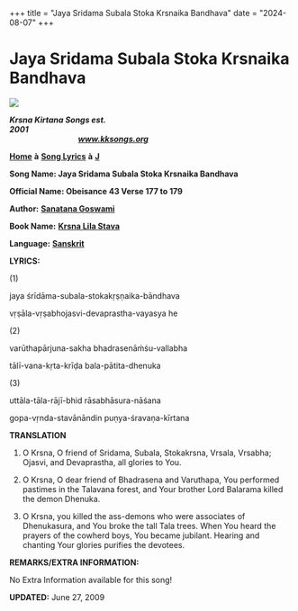 +++
title = "Jaya Sridama Subala Stoka Krsnaika Bandhava"
date = "2024-08-07"
+++

# Jaya Sridama Subala Stoka Krsnaika Bandhava
**[![](http://kksongs.org/image_files/image002.jpg)](http://kksongs.org/)**

**_Krsna Kirtana Songs est. 2001_**                                                                                                                                                      **_www.kksongs.org_**

**[Home](http://kksongs.org/)** **à** **[Song Lyrics](http://kksongs.org/lyrics.html)** **à** **[J](http://kksongs.org/songs/song_j.html)**

**Song Name: Jaya Sridama Subala Stoka Krsnaika Bandhava**

**Official Name: Obeisance 43 Verse 177 to 179**

**Author:** [**Sanatana Goswami**](http://kksongs.org/authors/list/sanatana_g.html)

**Book Name:** [**Krsna Lila Stava**](http://kksongs.org/authors/krsnalilastava.html)

**Language:** [**Sanskrit**](http://kksongs.org/language/list/sanskrit.html)

**LYRICS:**

(1)

jaya śrīdāma-subala-stokakṛṣṇaika-bāndhava

vṛṣāla-vṛṣabhojasvi-devaprastha-vayasya he

(2)

varūthapārjuna-sakha bhadrasenāḿśu-vallabha

tālī-vana-kṛta-krīḍa bala-pātita-dhenuka

(3)

uttāla-tāla-rājī-bhid rāsabhāsura-nāśana

gopa-vṛnda-stavānāndin puṇya-śravaṇa-kīrtana

**TRANSLATION**

1) O Krsna, O friend of Sridama, Subala, Stokakrsna, Vrsala, Vrsabha; Ojasvi, and Devaprastha, all glories to You.

2) O Krsna, O dear friend of Bhadrasena and Varuthapa, You performed pastimes in the Talavana forest, and Your brother Lord Balarama killed the demon Dhenuka.

3) O Krsna, you killed the ass-demons who were associates of Dhenukasura, and You broke the tall Tala trees. When You heard the prayers of the cowherd boys, You became jubilant. Hearing and chanting Your glories purifies the devotees.

**REMARKS/EXTRA INFORMATION:**

No Extra Information available for this song!

**UPDATED:** June 27, 2009